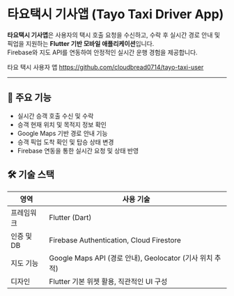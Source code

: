 # 타요택시 기사앱 (Tayo Taxi Driver App)

**타요택시 기사앱**은 사용자의 택시 호출 요청을 수신하고, 수락 후 실시간 경로 안내 및 픽업을 지원하는 **Flutter 기반 모바일 애플리케이션**입니다.  
Firebase와 지도 API를 연동하여 안정적인 실시간 운행 경험을 제공합니다.

타요 택시 사용자 앱 
https://github.com/cloudbread0714/tayo-taxi-user

---

## 🚖 주요 기능

- 실시간 승객 호출 수신 및 수락
- 승객 현재 위치 및 목적지 정보 확인
- Google Maps 기반 경로 안내 기능
- 승객 픽업 도착 확인 및 탑승 상태 변경
- Firebase 연동을 통한 실시간 요청 및 상태 반영

 ## 🛠️ 기술 스택

| 영역        | 사용 기술                                                |
|-------------|-----------------------------------------------------------|
| 프레임워크   | Flutter (Dart)                                           |
| 인증 및 DB  | Firebase Authentication, Cloud Firestore                 |
| 지도 기능   | Google Maps API (경로 안내), Geolocator (기사 위치 추적) |
| 디자인      | Flutter 기본 위젯 활용, 직관적인 UI 구성                 |


